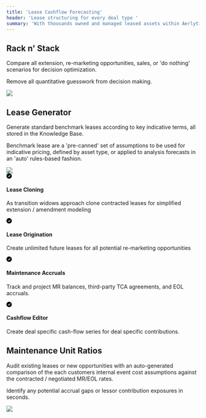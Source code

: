 ```yaml
---
title: 'Lease Cashflow Forecasting'
header: 'Lease structuring for every deal type '
summary: 'With thousands owned and managed leased assets within Aerlytix the platform has matured into the most sophisticated industry model'
---
```


<!-- Start marketing section -->
<article class="px-5 py-5 mb-5">
  <div class="container">
    <div class="row gx-lg-5 featurette">
      <div class="col-md-5">
        <h2 class="fw-bold mb-5">Rack n' Stack</h2>
        <p>Compare all extension, re-marketing opportunities, sales, or 'do nothing' scenarios for decision optimization.</p>
        <p>Remove all quantitative guesswork from decision making.</p>
      </div>
      <div class="col-md-7">
        <img class="card image__feature" src="/images/products/lease-cashflow-forecasting/rack-n-stack.png" />
      </div>
    </div>
  </div>
</article>

<article class="px-5 py-5">
  <div class="container">
    <div class="row gx-lg-5 featurette">
      <div class="col-md-5">
        <h2 class="fw-bold mb-5">Lease Generator</h2>
        <p>Generate standard benchmark leases according to key indicative terms, all stored in the Knowledge Base.</p>
        <p>Benchmark lease are a 'pre-canned' set of assumptions to be used for indicative pricing, defined by asset type, or applied to analysis forecasts in an 'auto' rules-based fashion.</p>
      </div>
      <div class="col-md-7">
        <img class="card image__feature" src="/images/products/lease-cashflow-forecasting/lease-generator.png" />
      </div>
    </div>
  </div>
</article>

<article class="px-5 py-5">
<div class="container">
<!-- <h2 class="h1">In addition...</h2> -->
<div class="row g-4 py-5 row-cols-1 row-cols-lg-4">
      <div class="feature col">
        <div class="feature-icon">
          <svg class="icon__check--success" xmlns="http://www.w3.org/2000/svg" width="1em" height="1em" fill="inherit" viewBox="0 0 16 16">
  <path d="M16 8A8 8 0 1 1 0 8a8 8 0 0 1 16 0zm-3.97-3.03a.75.75 0 0 0-1.08.022L7.477 9.417 5.384 7.323a.75.75 0 0 0-1.06 1.06L6.97 11.03a.75.75 0 0 0 1.079-.02l3.992-4.99a.75.75 0 0 0-.01-1.05z"></path>
</svg>
        </div>
        <h4>Lease Cloning </h4>
        <p>As transition widows approach clone contracted leases for simplified extension / amendment modeling</p>
      </div>
      <div class="feature col">
        <div class="feature-icon">
          <svg class="icon__check--success" xmlns="http://www.w3.org/2000/svg" width="1em" height="1em" fill="inherit" viewBox="0 0 16 16">
  <path d="M16 8A8 8 0 1 1 0 8a8 8 0 0 1 16 0zm-3.97-3.03a.75.75 0 0 0-1.08.022L7.477 9.417 5.384 7.323a.75.75 0 0 0-1.06 1.06L6.97 11.03a.75.75 0 0 0 1.079-.02l3.992-4.99a.75.75 0 0 0-.01-1.05z"></path>
</svg>
        </div>
        <h4>Lease Origination</h4>
        <p>Create unlimited future leases for all potential re-marketing opportunities</p>
      </div>
      <div class="feature col">
        <div class="feature-icon">
          <svg class="icon__check--success" xmlns="http://www.w3.org/2000/svg" width="1em" height="1em" fill="inherit" viewBox="0 0 16 16">
  <path d="M16 8A8 8 0 1 1 0 8a8 8 0 0 1 16 0zm-3.97-3.03a.75.75 0 0 0-1.08.022L7.477 9.417 5.384 7.323a.75.75 0 0 0-1.06 1.06L6.97 11.03a.75.75 0 0 0 1.079-.02l3.992-4.99a.75.75 0 0 0-.01-1.05z"></path>
</svg>
        </div>
        <h4> Maintenance Accruals</h4>
        <p>Track and project MR balances, third-party TCA agreements, and EOL accruals.</p>
      </div>
      <div class="feature col">
        <div class="feature-icon">
          <svg class="icon__check--success" xmlns="http://www.w3.org/2000/svg" width="1em" height="1em" fill="inherit" viewBox="0 0 16 16">
  <path d="M16 8A8 8 0 1 1 0 8a8 8 0 0 1 16 0zm-3.97-3.03a.75.75 0 0 0-1.08.022L7.477 9.417 5.384 7.323a.75.75 0 0 0-1.06 1.06L6.97 11.03a.75.75 0 0 0 1.079-.02l3.992-4.99a.75.75 0 0 0-.01-1.05z"></path>
</svg>
        </div>
        <h4>Cashflow Editor</h4>
        <p>Create deal specific cash-flow series for deal specific contributions.</p>
      </div>
    </div>
</div>
</article>


<article class="px-5 py-5">
  <div class="container">
    <div class="row gx-lg-5">
      <div class="col-md-5">
        <h2 class="fw-bold mb-5">Maintenance Unit Ratios</h2>
        <p>Audit existing leases or new opportunities with an auto-generated comparison of the each customers internal event cost assumptions against the contracted / negotiated MR/EOL rates.</p>
        <p>Identify any potential accrual gaps or lessor contribution exposures in seconds.</p>
      </div>
      <div class="col-md-7">
        <img class="card image__feature" src="/images/products/lease-cashflow-forecasting/mx-unit-ratios.png" />
      </div>
    </div>
  </div>
</article>

<!-- <div class="airplane__trail-1"></div> -->




